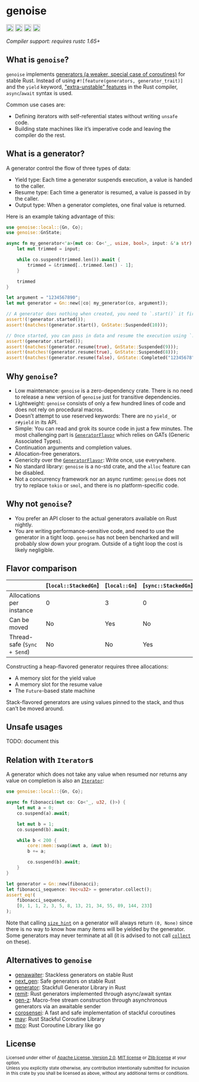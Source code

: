 genoise
=======

[<img alt="github" src="https://img.shields.io/badge/github-cbenoit/genoise-8da0cb?style=for-the-badge&labelColor=555555&logo=github" height="20">](https://github.com/CBenoit/genoise)
[<img alt="crates.io" src="https://img.shields.io/crates/v/genoise.svg?style=for-the-badge&color=fc8d62&logo=rust" height="20">](https://crates.io/crates/genoise)
[<img alt="docs.rs" src="https://img.shields.io/badge/docs.rs-genoise-66c2a5?style=for-the-badge&labelColor=555555&logo=docs.rs" height="20">](https://docs.rs/genoise)
[<img alt="build status" src="https://img.shields.io/github/actions/workflow/status/CBenoit/genoise/ci.yml?branch=main&style=for-the-badge" height="20">](https://github.com/CBenoit/genoise/actions?query=branch%3Amain)

*Compiler support: requires rustc 1.65+*

## What is `genoise`?

`genoise` implements [generators (a weaker, special case of coroutines)][generator] for stable Rust. 
Instead of using `#![feature(generators, generator_trait)]` and the `yield` keyword, ["extra-unstable"
features][unstable-generators] in the Rust compiler, `async`/`await` syntax is used.

Common use cases are:

- Defining iterators with self-referential states without writing `unsafe` code.
- Building state machines like it’s imperative code and leaving the compiler do the rest.

[generator]: https://en.wikipedia.org/wiki/Generator_(computer_programming)
[unstable-generators]: https://doc.rust-lang.org/nightly/unstable-book/language-features/generators.html

## What is a generator?

A generator control the flow of three types of data:

- Yield type: Each time a generator suspends execution, a value is handed to the caller.
- Resume type: Each time a generator is resumed, a value is passed in by the caller.
- Output type: When a generator completes, one final value is returned.

Here is an example taking advantage of this:

```rust
use genoise::local::{Gn, Co};
use genoise::GnState;

async fn my_generator<'a>(mut co: Co<'_, usize, bool>, input: &'a str) -> &'a str {
    let mut trimmed = input;

    while co.suspend(trimmed.len()).await {
        trimmed = &trimmed[..trimmed.len() - 1];
    }

    trimmed
}

let argument = "1234567890";
let mut generator = Gn::new(|co| my_generator(co, argument));

// A generator does nothing when created, you need to `.start()` it first
assert!(!generator.started());
assert!(matches!(generator.start(), GnState::Suspended(10)));

// Once started, you can pass in data and resume the execution using `.resume(…)`
assert!(generator.started());
assert!(matches!(generator.resume(true), GnState::Suspended(9)));
assert!(matches!(generator.resume(true), GnState::Suspended(8)));
assert!(matches!(generator.resume(false), GnState::Completed("12345678")));
```

## Why `genoise`?

- Low maintenance: `genoise` is a zero-dependency crate. There is no need to release a new version
  of `genoise` just for transitive dependencies.
- Lightweight: `genoise` consists of only a few hundred lines of code and does not rely on
  procedural macros.
- Doesn’t attempt to use reserved keywords: There are no `yield_` or `r#yield` in its API.
- Simple: You can read and grok its source code in just a few minutes.
  The most challenging part is [`GeneratorFlavor`](crate::GeneratorFlavor) which relies on GATs (Generic Associated Types).
- Continuation arguments and completion values.
- Allocation-free generators.
- Genericity over the [`GeneratorFlavor`](crate::GeneratorFlavor): Write once, use everywhere.
- No standard library: `genoise` is a no-std crate, and the `alloc` feature can be disabled.
- Not a concurrency framework nor an async runtime: `genoise` does not try to replace `tokio` or
  `smol`, and there is no platform-specific code.

## Why not `genoise`?

- You prefer an API closer to the actual generators available on Rust nightly.
- You are writing performance-sensitive code, and need to use the generator in a tight loop.
  `genoise` has not been bencharked and will probably slow down your program.
  Outside of a tight loop the cost is likely negligible.

## Flavor comparison

|                             | [`local::StackedGn`] | [`local::Gn`] | [`sync::StackedGn`] | [`sync::Gn`] |
|-----------------------------|----------------------|---------------|---------------------|--------------|
| Allocations per instance    | 0                    | 3             | 0                   | 3            |
| Can be moved                | No                   | Yes           | No                  | Yes          |
| Thread-safe (`Sync + Send`) | No                   | No            | Yes                 | yes          |

Constructing a heap-flavored generator requires three allocations:

- A memory slot for the yield value
- A memory slot for the resume value
- The `Future`-based state machine

Stack-flavored generators are using values pinned to the stack, and thus can’t be moved around.

## Unsafe usages

TODO: document this

## Relation with `Iterator`s

A generator which does not take any value when resumed nor returns any value on completion is
also an [`Iterator`](core::iter::Iterator):

```rust
use genoise::local::{Gn, Co};

async fn fibonacci(mut co: Co<'_, u32, ()>) {
    let mut a = 0;
    co.suspend(a).await;

    let mut b = 1;
    co.suspend(b).await;

    while b < 200 {
        core::mem::swap(&mut a, &mut b);
        b += a;

        co.suspend(b).await;
    }
}

let generator = Gn::new(fibonacci);
let fibonacci_sequence: Vec<u32> = generator.collect();
assert_eq!(
    fibonacci_sequence,
    [0, 1, 1, 2, 3, 5, 8, 13, 21, 34, 55, 89, 144, 233]
);
```

Note that calling [`size_hint`](core::iter::Iterator::size_hint) on a generator will always return
`(0, None)` since there is no way to know how many items will be yielded by the generator.
Some generators may never terminate at all (it is advised to not call
[`collect`](core::iter::Iterator::collect) on these).

## Alternatives to `genoise`

- [genawaiter](https://crates.io/crates/genawaiter): Stackless generators on stable Rust
- [next_gen](https://crates.io/crates/next_gen): Safe generators on stable Rust
- [generator](https://crates.io/crates/generator): Stackfull Generator Library in Rust
- [remit](https://crates.io/crates/remit): Rust generators implemented through async/await syntax
- [gen-z](https://crates.io/crates/gen-z): Macro-free stream construction through asynchronous generators via an awaitable sender
- [corosensei](https://crates.io/crates/corosensei): A fast and safe implementation of stackful coroutines
- [may](https://crates.io/crates/may): Rust Stackful Coroutine Library
- [mco](https://crates.io/crates/mco): Rust Coroutine Library like go

## License

<sup>
Licensed under either of <a href="LICENSE-APACHE">Apache License, Version
2.0</a>, <a href="LICENSE-MIT">MIT license</a> or <a href="LICENSE-ZLIB">Zlib license</a>
at your option.
</sup>

<br>

<sub>
Unless you explicitly state otherwise, any contribution intentionally submitted
for inclusion in this crate by you shall be licensed as above, without any
additional terms or conditions.
</sub>